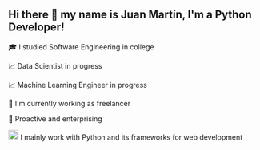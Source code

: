 ## Hi there 👋 my name is Juan Martín, I'm a Python Developer!

🎓 I studied Software Engineering in college

📈 Data Scientist in progress

📈 Machine Learning Engineer in progress

🔭 I'm currently working as freelancer

👀 Proactive and enterprising

<img src="https://cdn.icon-icons.com/icons2/112/PNG/128/python_18894.png" width="20" 
     height="20"> I mainly work with Python and its frameworks for web development

<!---
jmorabaiz/jmorabaiz is a ✨ special ✨ repository because its `README.md` (this file) appears on your GitHub profile.
You can click the Preview link to take a look at your changes.
--->
